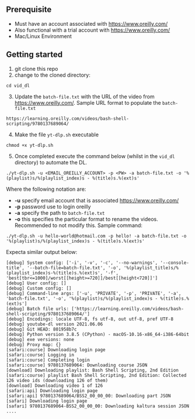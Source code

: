 ## Prerequisite
- Must have an account associated with https://www.oreilly.com/
- Also functional with a trial account with https://www.oreilly.com/
- Mac/Linux Environment

## Getting started
1. git clone this repo
2. change to the cloned directory:
```
cd vid_dl
```
3. Update the `batch-file.txt` with the URL of the video from https://www.oreilly.com/.
Sample URL format to populate the `batch-file.txt`

```
https://learning.oreilly.com/videos/bash-shell-scripting/9780137689064/

```
4. Make the file `yt-dlp.sh` executable

```
chmod +x yt-dlp.sh
```

5. Once completed execute the command below (whilst in the `vid_dl` directory) to automate the DL.
```
./yt-dlp.sh -u <EMAIL_OREILLY_ACCOUNT> -p <PW> -a batch-file.txt -o '%(playlist)s/%(playlist_index)s - %(title)s.%(ext)s'
```
Where the following notation are:
* **-u** specify email account that is associated https://www.oreilly.com/
* **-p** password use to login oreilly
* **-a** specify the path to `batch-file.txt`
* **-o** this specifies the particular format to rename the videos. Recommended to not modify this.
Sample command:
```
./yt-dlp.sh -u hello-world@hotmail.com -p hello! -a batch-file.txt -o '%(playlist)s/%(playlist_index)s - %(title)s.%(ext)s'
```

Expecta similar output below:

```
[debug] System config: ['-i', '-v', '-c', '--no-warnings', '--console-title', '--batch-file=batch-file.txt', '-o', '%(playlist_title)s/%(playlist_index)s-%(title)s.%(ext)s', '-f', 'best[tbr<=1000]/worst[[height>=720]]/best[[height<720]]']
[debug] User config: []
[debug] Custom config: []
[debug] Command-line args: ['-u', 'PRIVATE', '-p', 'PRIVATE', '-a', 'batch-file.txt', '-o', '%(playlist)s/%(playlist_index)s - %(title)s.%(ext)s']
[debug] Batch file urls: ['https://learning.oreilly.com/videos/bash-shell-scripting/9780137689064/']
[debug] Encodings: locale UTF-8, fs utf-8, out utf-8, pref UTF-8
[debug] youtube-dl version 2021.06.06
[debug] Git HEAD: 801958b7c
[debug] Python version 3.8.5 (CPython) - macOS-10.16-x86_64-i386-64bit
[debug] exe versions: none
[debug] Proxy map: {}
[safari:course] Downloading login page
[safari:course] Logging in
[safari:course] Completing login
[safari:course] 9780137689064: Downloading course JSON
[download] Downloading playlist: Bash Shell Scripting, 2nd Edition
[safari:course] playlist Bash Shell Scripting, 2nd Edition: Collected 126 video ids (downloading 126 of them)
[download] Downloading video 1 of 126
[safari:api] Downloading login page
[safari:api] 9780137689064/BSS2_00_00_00: Downloading part JSON
[safari] Downloading login page
[safari] 9780137689064-BSS2_00_00_00: Downloading kaltura session JSON
....
```